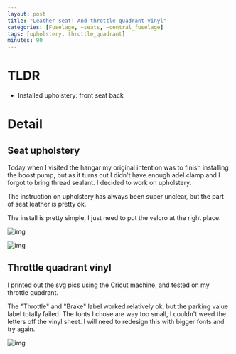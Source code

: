 ```yaml
---
layout: post
title: "Leather seat! And throttle quadrant vinyl"
categories: [Fuselage, ~seats, ~central_fuselage]
tags: [upholstery, throttle_quadrant]
minutes: 90
---
```


# TLDR

- Installed upholstery: front seat back

# Detail

## Seat upholstery

Today when I visited the hangar my original intention was to finish installing the boost pump, but as it turns out I didn't have enough adel clamp and I forgot to bring thread sealant. I decided to work on upholstery.

The instruction on upholstery has always been super unclear, but the part of seat leather is pretty ok.

The install is pretty simple, I just need to put the velcro at the right place.

![img](https://lh3.googleusercontent.com/pw/AP1GczNh3Oa5rqsZpDAEBN7SPLZKHocsGbDz0X41XyM0wHkFOgvFaXG6Vq2a7pYky-66aoC-xN_TNFRgLjCx7vC4-tUqNMaJGX5ueNt6g36ygKrq2r0NB47xA9x6EBe-jrA7n6O9ejmrxCwyQA_BzuTznYSCMw=w1290-h1712-s-no-gm?authuser=0)

![img](https://lh3.googleusercontent.com/pw/AP1GczOYCX9E8A-60xJW5Qivh8z1OjHhNw-Z9djLoap9ygsVzxhd4mzSF2yc0mM1LHJ0BgCb5wukexuLiCXKGptprYkd9ZJJZZ5ktZGs42gqX3AmqbBh146o16R5c4sXtlXeqIAEO_2tALc07ORvtjdhPX_Mow=w2274-h1712-s-no-gm?authuser=0)

## Throttle quadrant vinyl

I printed out the svg pics using the Cricut machine, and tested on my throttle quadrant.

The "Throttle" and "Brake" label worked relatively ok, but the parking value label totally failed. The fonts I chose are way too small, I couldn't weed the letters off the vinyl sheet. I will need to redesign this with bigger fonts and try again.

![img](https://lh3.googleusercontent.com/pw/AP1GczNu6DbLxDi1lqGgRKCHqvbelnvwfSpyS_tZvIw02sYR5YUtc3sDQO1VE5YkOF7yKiRVJ1T_n3tt4ZCBSfhXqtRpsQ4MKkVldQFi4lLqIPdF4TYCqycl4KSzvSJAEkQEOlc6Ek5DbKN9J1aTiUyz_7Y-9w=w1290-h1712-s-no-gm?authuser=0)
